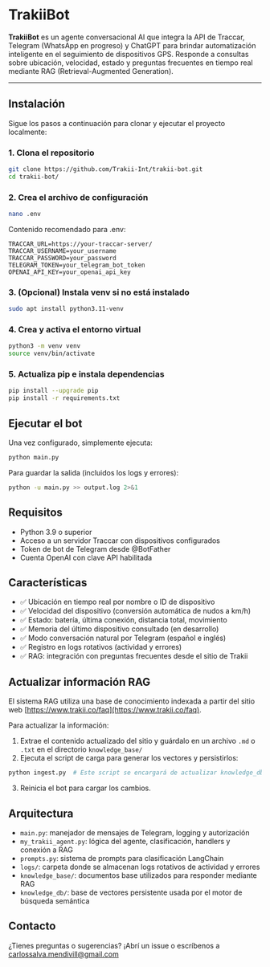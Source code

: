 # TrakiiBot

**TrakiiBot** es un agente conversacional AI que integra la API de Traccar, Telegram (WhatsApp en progreso) y ChatGPT para brindar automatización inteligente en el seguimiento de dispositivos GPS. Responde a consultas sobre ubicación, velocidad, estado y preguntas frecuentes en tiempo real mediante RAG (Retrieval-Augmented Generation).

---

## Instalación

Sigue los pasos a continuación para clonar y ejecutar el proyecto localmente:

### 1. Clona el repositorio

```bash
git clone https://github.com/Trakii-Int/trakii-bot.git
cd trakii-bot/
```

### 2. Crea el archivo de configuración

```bash
nano .env
```

Contenido recomendado para .env:

```env
TRACCAR_URL=https://your-traccar-server/
TRACCAR_USERNAME=your_username
TRACCAR_PASSWORD=your_password
TELEGRAM_TOKEN=your_telegram_bot_token
OPENAI_API_KEY=your_openai_api_key
```

### 3. (Opcional) Instala venv si no está instalado

```bash
sudo apt install python3.11-venv
```

### 4. Crea y activa el entorno virtual

```bash
python3 -m venv venv
source venv/bin/activate
```

### 5. Actualiza pip e instala dependencias

```bash
pip install --upgrade pip
pip install -r requirements.txt
```

## Ejecutar el bot

Una vez configurado, simplemente ejecuta:

```bash
python main.py
```

Para guardar la salida (incluidos los logs y errores):

```bash
python -u main.py >> output.log 2>&1
```

## Requisitos

* Python 3.9 o superior
* Acceso a un servidor Traccar con dispositivos configurados
* Token de bot de Telegram desde @BotFather
* Cuenta OpenAI con clave API habilitada

## Características

* ✅ Ubicación en tiempo real por nombre o ID de dispositivo
* ✅ Velocidad del dispositivo (conversión automática de nudos a km/h)
* ✅ Estado: batería, última conexión, distancia total, movimiento
* ✅ Memoria del último dispositivo consultado (en desarrollo)
* ✅ Modo conversación natural por Telegram (español e inglés)
* ✅ Registro en logs rotativos (actividad y errores)
* ✅ RAG: integración con preguntas frecuentes desde el sitio de Trakii

## Actualizar información RAG

El sistema RAG utiliza una base de conocimiento indexada a partir del sitio web [https://www.trakii.co/faq](https://www.trakii.co/faq).

Para actualizar la información:

1. Extrae el contenido actualizado del sitio y guárdalo en un archivo `.md` o `.txt` en el directorio `knowledge_base/`
2. Ejecuta el script de carga para generar los vectores y persistirlos:

```bash
python ingest.py  # Este script se encargará de actualizar knowledge_db/
```

3. Reinicia el bot para cargar los cambios.

## Arquitectura

* `main.py`: manejador de mensajes de Telegram, logging y autorización
* `my_trakii_agent.py`: lógica del agente, clasificación, handlers y conexión a RAG
* `prompts.py`: sistema de prompts para clasificación LangChain
* `logs/`: carpeta donde se almacenan logs rotativos de actividad y errores
* `knowledge_base/`: documentos base utilizados para responder mediante RAG
* `knowledge_db/`: base de vectores persistente usada por el motor de búsqueda semántica

## Contacto

¿Tienes preguntas o sugerencias?
¡Abrí un issue o escríbenos a [carlossalva.mendivill@gmail.com](mailto:carlossalva.mendivill@gmail.com)
